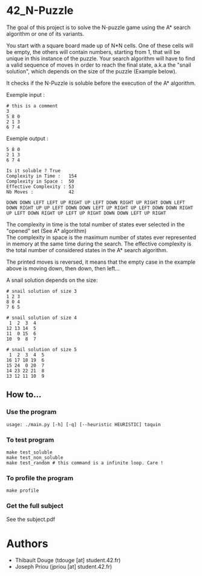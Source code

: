 # 42_N-Puzzle

The goal of this project is to solve the N-puzzle game using the A* search algorithm or one of its variants.

You start with a square board made up of N*N cells. One of these cells will be empty, the others will contain numbers, starting from 1, that will be unique in this instance of the puzzle.
Your search algorithm will have to find a valid sequence of moves in order to reach the final state, a.k.a the "snail solution", which depends on the size of the puzzle (Example below).

It checks if the N-Puzzle is soluble before the execution of the A* algorithm.

Exemple input :
```
# this is a comment
3
5 8 0
2 1 3
6 7 4
```

Exemple output :
```
5 8 0
2 1 3
6 7 4

Is it soluble ? True
Complexity in Time :   154
Complexity in Space :  50
Effective Complexity : 53
Nb Moves :             42

DOWN DOWN LEFT LEFT UP RIGHT UP LEFT DOWN RIGHT UP RIGHT DOWN LEFT DOWN RIGHT UP UP LEFT DOWN DOWN LEFT UP RIGHT UP LEFT DOWN DOWN RIGHT UP LEFT DOWN RIGHT UP LEFT UP RIGHT DOWN DOWN LEFT UP RIGHT
```

The complexity in time is the total number of states ever selected in the "opened" set (See A* algorithm)  
The complexity in space is the maximum number of states ever represented in memory at the same time
during the search.
The effective complexity is the total number of considered states in the A* search algorithm.

The printed moves is reversed, it means that the empty case in the example above is moving down, then down, then left...

A snail solution depends on the size:
```
# snail solution of size 3
1 2 3
8 0 4
7 6 5

# snail solution of size 4
 1  2  3  4
12 13 14  5
11  0 15  6
10  9  8  7

# snail solution of size 5
 1  2  3  4  5
16 17 18 19  6
15 24  0 20  7
14 23 22 21  8
13 12 11 10  9
```

## How to...

### Use the program

```
usage: ./main.py [-h] [-q] [--heuristic HEURISTIC] taquin
```

### To test program

```
make test_soluble
make test_non_soluble
make test_random # this command is a infinite loop. Care !
```

### To profile the program

```
make profile
```

### Get the full subject

See the subject.pdf

# Authors

 - Thibault Douge (tdouge [at] student.42.fr)
 - Joseph Priou (jpriou [at] student.42.fr)
